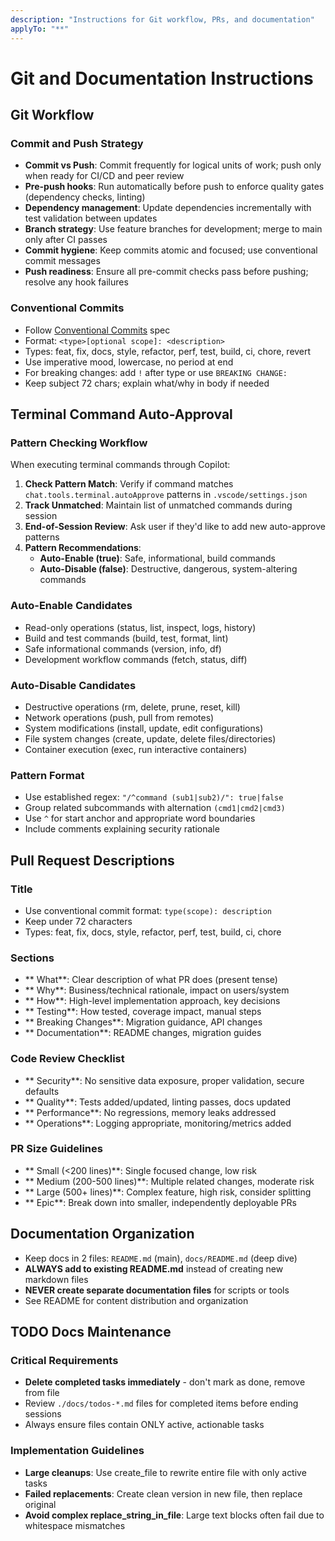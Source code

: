 ```yaml
---
description: "Instructions for Git workflow, PRs, and documentation"
applyTo: "**"
---
```

# Git and Documentation Instructions

## Git Workflow

### Commit and Push Strategy
- **Commit vs Push**: Commit frequently for logical units of work; push only when ready for CI/CD and peer review
- **Pre-push hooks**: Run automatically before push to enforce quality gates (dependency checks, linting)
- **Dependency management**: Update dependencies incrementally with test validation between updates
- **Branch strategy**: Use feature branches for development; merge to main only after CI passes
- **Commit hygiene**: Keep commits atomic and focused; use conventional commit messages
- **Push readiness**: Ensure all pre-commit checks pass before pushing; resolve any hook failures

### Conventional Commits
- Follow [Conventional Commits](https://www.conventionalcommits.org/) spec
- Format: `<type>[optional scope]: <description>`
- Types: feat, fix, docs, style, refactor, perf, test, build, ci, chore, revert
- Use imperative mood, lowercase, no period at end
- For breaking changes: add `!` after type or use `BREAKING CHANGE:`
- Keep subject 72 chars; explain what/why in body if needed

## Terminal Command Auto-Approval

### Pattern Checking Workflow
When executing terminal commands through Copilot:
1. **Check Pattern Match**: Verify if command matches `chat.tools.terminal.autoApprove` patterns in `.vscode/settings.json`
2. **Track Unmatched**: Maintain list of unmatched commands during session
3. **End-of-Session Review**: Ask user if they'd like to add new auto-approve patterns
4. **Pattern Recommendations**:
   - **Auto-Enable (true)**: Safe, informational, build commands
   - **Auto-Disable (false)**: Destructive, dangerous, system-altering commands

### Auto-Enable Candidates
- Read-only operations (status, list, inspect, logs, history)
- Build and test commands (build, test, format, lint)
- Safe informational commands (version, info, df)
- Development workflow commands (fetch, status, diff)

### Auto-Disable Candidates
- Destructive operations (rm, delete, prune, reset, kill)
- Network operations (push, pull from remotes)
- System modifications (install, update, edit configurations)
- File system changes (create, update, delete files/directories)
- Container execution (exec, run interactive containers)

### Pattern Format
- Use established regex: `"/^command (sub1|sub2)/": true|false`
- Group related subcommands with alternation `(cmd1|cmd2|cmd3)`
- Use `^` for start anchor and appropriate word boundaries
- Include comments explaining security rationale

## Pull Request Descriptions

### Title
- Use conventional commit format: `type(scope): description`
- Keep under 72 characters
- Types: feat, fix, docs, style, refactor, perf, test, build, ci, chore

### Sections
- ** What**: Clear description of what PR does (present tense)
- ** Why**: Business/technical rationale, impact on users/system
- ** How**: High-level implementation approach, key decisions
- ** Testing**: How tested, coverage impact, manual steps
- ** Breaking Changes**: Migration guidance, API changes
- ** Documentation**: README changes, migration guides

### Code Review Checklist
- ** Security**: No sensitive data exposure, proper validation, secure defaults
- ** Quality**: Tests added/updated, linting passes, docs updated
- ** Performance**: No regressions, memory leaks addressed
- ** Operations**: Logging appropriate, monitoring/metrics added

### PR Size Guidelines
- ** Small (<200 lines)**: Single focused change, low risk
- ** Medium (200-500 lines)**: Multiple related changes, moderate risk
- ** Large (500+ lines)**: Complex feature, high risk, consider splitting
- ** Epic**: Break down into smaller, independently deployable PRs

## Documentation Organization

- Keep docs in 2 files: `README.md` (main), `docs/README.md` (deep dive)
- **ALWAYS add to existing README.md** instead of creating new markdown files
- **NEVER create separate documentation files** for scripts or tools
- See README for content distribution and organization

## TODO Docs Maintenance

### Critical Requirements
- **Delete completed tasks immediately** - don't mark as done, remove from file
- Review `./docs/todos-*.md` files for completed items before ending sessions
- Always ensure files contain ONLY active, actionable tasks

### Implementation Guidelines
- **Large cleanups**: Use create_file to rewrite entire file with only active tasks
- **Failed replacements**: Create clean version in new file, then replace original
- **Avoid complex replace_string_in_file**: Large text blocks often fail due to whitespace mismatches
